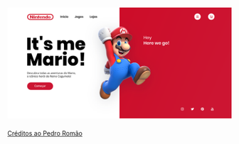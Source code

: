 <h1 align="center" >
    <img width="" src="img/ui-design-super-mario-website-banner-design.png">
</h1>

<a href="https://romaopedro.com/projetos/ui-design-super-mario-website-banner-design/"> Créditos ao Pedro Romão </a>

